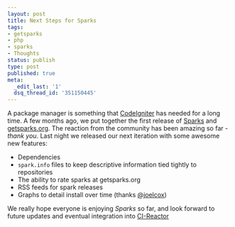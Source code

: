 ```yaml
---
layout: post
title: Next Steps for Sparks
tags:
- getsparks
- php
- sparks
- Thoughts
status: publish
type: post
published: true
meta:
  _edit_last: '1'
  dsq_thread_id: '351150445'
---
```

A package manager is something that <a href="http://codeigniter.com/">CodeIgniter</a> has needed for a long time. A few months ago, we put together the first release of <a href="https://github.com/seejohnrun/sparks">Sparks</a> and <a href="http://getsparks.org/">getsparks.org</a>. The reaction from the community has been amazing so far - <em>thank you</em>. Last night we released our next iteration with some awesome new features:
<ul>
	<li>Dependencies</li>
	<li><code>spark.info</code> files to keep descriptive information tied tightly to repositories</li>
	<li>The ability to rate sparks at getsparks.org</li>
	<li>RSS feeds for spark releases</li>
	<li>Graphs to detail install over time (thanks <a href="https://twitter.com/#!/joelcox">@joelcox</a>)</li>
</ul>
We really hope everyone is enjoying <em>Sparks</em> so far, and look forward to future updates and eventual integration into <a href="https://bitbucket.org/ellislab/codeigniter-reactor">CI-Reactor</a>

